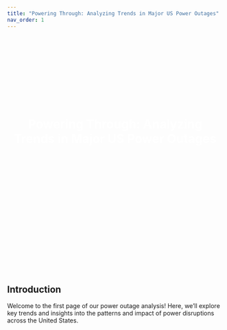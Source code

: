 ```yaml
---
title: "Powering Through: Analyzing Trends in Major US Power Outages"
nav_order: 1
---
```


<style>
  .background-image {
    background-image: url("[[https://whnt.com/wp-content/uploads/sites/20/2024/01/power20outage_1536847478770.JPG_55241905_ver1.0-1-2.jpg?w=1280&h=720&crop=1](https://img-s-msn-com.akamaized.net/tenant/amp/entityid/AA1ocY7c.img?w=768&h=512&m=6)](https://img-s-msn-com.akamaized.net/tenant/amp/entityid/AA1ocY7c.img?w=768&h=512&m=6)");
    background-size: cover;
    background-position: center;
    height: 400px;
    text-align: center;
    color: white;
    padding-top: 150px; /* Adjusts the title position */
  }
</style>

<div class="background-image">
  <h1>Powering Through: Analyzing Trends in Major US Power Outages</h1>
</div>

## Introduction

Welcome to the first page of our power outage analysis! Here, we’ll explore key trends and insights into the patterns and impact of power disruptions across the United States.
